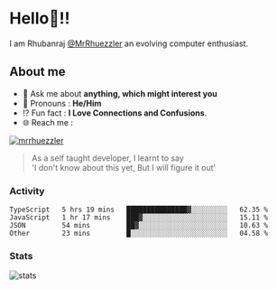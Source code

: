 
  
  
# Hello:wave:!!
I am Rhubanraj [@MrRhuezzler](https://github.com/MrRhuezzler) an evolving computer enthusiast.

## About me
<!-- - :sparkles: I'm currently working on [**de-viz**](https://github.com/MrRhuezzler/de-viz) -->
<!-- - :sparkles: Previously worked in [**Journal Management System**](https://manuscript.psgtech.ac.in) -->
<!-- - :book: I'm currently learning **Microservices Architecture** -->
- :speech_balloon: Ask me about **anything, which might interest you**
- :man: Pronouns : **He/Him**
- :interrobang: Fun fact : **I Love Connections and Confusions**.
- :globe_with_meridians: Reach me :  
  
[![mrrhuezzler](https://img.shields.io/badge/LinkedIn-0077B5?style=for-the-badge&logo=linkedin&logoColor=white)](https://www.linkedin.com/in/mrrhuezzler/)
<!--
### Interesting things, I found :bangbang:
-->
<!--
## Skills

## Drop a, Hi !
-->

<!-- 
Quotes
>  Always we overestimate the amount of work we can do in a day,  
>  and underestimate the amount we can do in our lifetime.
-->

> As a self taught developer, I learnt to say  
> 'I don't know about this yet, But I will figure it out'

### Activity
<!--START_SECTION:waka-->

```text
TypeScript   5 hrs 19 mins   ███████████████▓░░░░░░░░░   62.35 %
JavaScript   1 hr 17 mins    ███▓░░░░░░░░░░░░░░░░░░░░░   15.11 %
JSON         54 mins         ██▓░░░░░░░░░░░░░░░░░░░░░░   10.63 %
Other        23 mins         █░░░░░░░░░░░░░░░░░░░░░░░░   04.58 %
```

<!--END_SECTION:waka-->

### Stats
![stats](https://github-readme-streak-stats.herokuapp.com/?user=MrRhuezzler)
